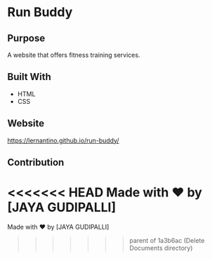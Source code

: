 # Run Buddy

## Purpose
A website that offers fitness training services.

## Built With
* HTML
* CSS

## Website
https://lernantino.github.io/run-buddy/

## Contribution
<<<<<<< HEAD
Made with ❤️ by [JAYA GUDIPALLI]
=======
Made with ❤️ by [JAYA GUDIPALLI]
>>>>>>> parent of 1a3b6ac (Delete Documents directory)
